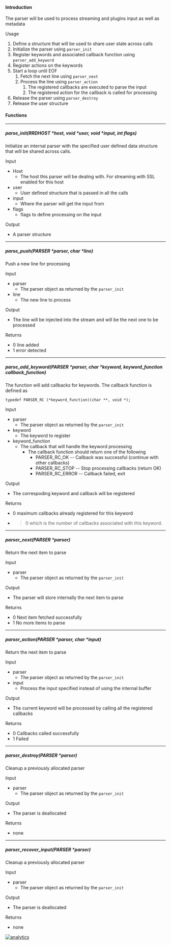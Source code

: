 #### Introduction

The parser will be used to process streaming and plugins input as well as metadata

Usage

1. Define a structure that will be used to share user state across calls 
1. Initialize the parser using `parser_init`
2. Register keywords and associated callback function using `parser_add_keyword`
3. Register actions on the keywords 
4. Start a loop until EOF
   1.  Fetch the next line using `parser_next`
   2.  Process the line using `parser_action` 
       1. The registered callbacks are executed to parse the input
       2. The registered action for the callback is called for processing
4. Release the parser using `parser_destroy`
5. Release the user structure

#### Functions

----
##### parse_init(RRDHOST *host, void *user, void *input, int flags)

Initialize an internal parser with the specified user defined data structure that will be shared across calls.

Input
- Host
  - The host this parser will be dealing with. For streaming with SSL enabled for this host
- user
  - User defined structure that is passed in all the calls
- input
  - Where the parser will get the input from
- flags
  - flags to define processing on the input

Output
- A parser structure
  


----
##### parse_push(PARSER *parser, char *line)

Push a new line for processing

Input

- parser
  - The parser object as returned by the `parser_init`
- line
  - The new line to process
    

Output
- The line will be injected into the stream and will be the next one to be processed
  
Returns
- 0 line added
- 1 error detected
  
----   
##### parse_add_keyword(PARSER *parser, char *keyword, keyword_function callback_function)

The function will add callbacks for keywords. The callback function is defined as

`typedef PARSER_RC (*keyword_function)(char **, void *);`

Input

- parser
  - The parser object as returned by the `parser_init`
- keyword
  - The keyword to register
- keyword_function
  - The callback that will handle the keyword processing
    * The callback function should return one of the following
      * PARSER_RC_OK -- Callback was successful (continue with other callbacks)
      * PARSER_RC_STOP -- Stop processing callbacks (return OK)
      * PARSER_RC_ERROR -- Callback failed, exit

Output
- The correspoding keyword and callback will be registered
  
Returns
- 0 maximum callbacks already registered for this keyword
- > 0 which is the number of callbacks associated with this keyword.

   
----
##### parser_next(PARSER *parser)
Return the next item to parse

Input
- parser
  - The parser object as returned by the `parser_init`
  
Output
- The parser will store internally the next item to parse

Returns
- 0 Next item fetched successfully
- 1 No more items to parse

----
##### parser_action(PARSER *parser, char *input)
Return the next item to parse

Input
- parser
  - The parser object as returned by the `parser_init`
- input
  - Process the input specified instead of using the internal buffer
  
Output
- The current keyword will be processed by calling all the registered callbacks

Returns
- 0 Callbacks called successfully
- 1 Failed

----
##### parser_destroy(PARSER *parser)
Cleanup a previously allocated parser

Input
- parser
  - The parser object as returned by the `parser_init`
  
Output
- The parser is deallocated

Returns
- none
  
----
##### parser_recover_input(PARSER *parser)
Cleanup a previously allocated parser

Input
- parser
  - The parser object as returned by the `parser_init`
  
Output
- The parser is deallocated

Returns
- none

[![analytics](https://www.google-analytics.com/collect?v=1&aip=1&t=pageview&_s=1&ds=github&dr=https%3A%2F%2Fgithub.com%2Fnetdata%2Fnetdata&dl=https%3A%2F%2Fmy-netdata.io%2Fgithub%2Fparser%2FREADME&_u=MAC~&cid=5792dfd7-8dc4-476b-af31-da2fdb9f93d2&tid=UA-64295674-3)]()
